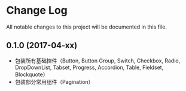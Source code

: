 # Change Log
All notable changes to this project will be documented in this file.

## 0.1.0 (2017-04-xx)

- 包装所有基础控件（Button, Button Group, Switch, Checkbox, Radio, DropDownList, Tabset, Progress, Accordion, Table, Fieldset, Blockquote）
- 包装部分常用组件（Pagination）